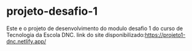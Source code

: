 # projeto-desafio-1
Este e o projeto de desenvolvimento do modulo desafio 1 do curso de Tecnologia da Escola DNC.
link do site disponibilizado:https://projeto1-dnc.netlify.app/

